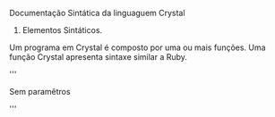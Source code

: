 Documentação Sintática da linguaguem Crystal

1. Elementos Sintáticos.

Um programa em Crystal é composto por uma ou mais funções. Uma função Crystal apresenta sintaxe similar a Ruby.

'''

Sem paramêtros

'''



